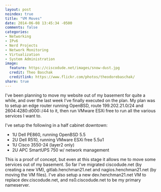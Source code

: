 ```yaml
---
layout: post
noindex: true
title: "VM Moves"
date: 2014-06-08 13:45:34 -0500
comments: false
categories:
- Networking
- IPv6
- Nerd Projects
- Network Monitoring
- Virtualization
- System Administration
image:
  feature: https://ciscodude.net/images/snow-dust.jpg
  credit: Theo Baschak
  creditlink: https://www.flickr.com/photos/theodorebaschak/
share: true
---
```

I've been planning to move my website out of my basement for quite a while, and over the last week I've finally executed on the plan. My plan was to setup an edge router running OpenBSD, route 199.202.21.0/24 and 2604:4280:d000::/44 to it, then run VMware ESXi free to run all the various services I want to.

I've setup the following in a half cabinet downtown:

*  1U Dell PE860, running OpenBSD 5.5
*  2U Dell R510, running VMware ESXi free 5.5u1
*  1U Cisco 3550-24 (layer2 only)
*  2U APC SmartUPS 750 w/ network management

This is a proof of concept, but even at this stage it allows me to move some services out of my basement. So far I've migrated ciscodude.net (by creating a new VM), gitlab.henchman21.net  and nagios.henchman21.net (by moving the VM files). I've also setup a new dev.henchman21.net VM to replace dev.ciscodude.net, and ns0.ciscodude.net to be my primary nameserver.
